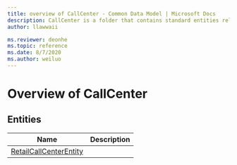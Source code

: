 ```yaml
---
title: overview of CallCenter - Common Data Model | Microsoft Docs
description: CallCenter is a folder that contains standard entities related to the Common Data Model.
author: llawwaii

ms.reviewer: deonhe
ms.topic: reference
ms.date: 8/7/2020
ms.author: weiluo
---
```


# Overview of CallCenter


## Entities

|Name|Description|
|---|---|
|[RetailCallCenterEntity](RetailCallCenterEntity.md)||
